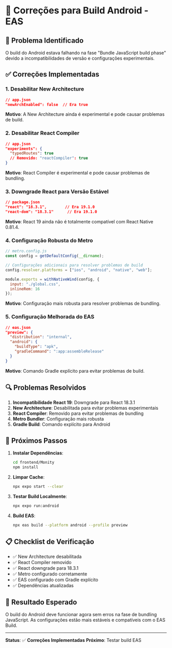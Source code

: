 # 🔧 Correções para Build Android - EAS

## 🚨 Problema Identificado

O build do Android estava falhando na fase "Bundle JavaScript build phase" devido a incompatibilidades de versão e configurações experimentais.

## ✅ Correções Implementadas

### 1. **Desabilitar New Architecture**
```json
// app.json
"newArchEnabled": false  // Era true
```
**Motivo**: A New Architecture ainda é experimental e pode causar problemas de build.

### 2. **Desabilitar React Compiler**
```json
// app.json
"experiments": {
  "typedRoutes": true
  // Removido: "reactCompiler": true
}
```
**Motivo**: React Compiler é experimental e pode causar problemas de bundling.

### 3. **Downgrade React para Versão Estável**
```json
// package.json
"react": "18.3.1",        // Era 19.1.0
"react-dom": "18.3.1"      // Era 19.1.0
```
**Motivo**: React 19 ainda não é totalmente compatível com React Native 0.81.4.

### 4. **Configuração Robusta do Metro**
```javascript
// metro.config.js
const config = getDefaultConfig(__dirname);

// Configurações adicionais para resolver problemas de build
config.resolver.platforms = ["ios", "android", "native", "web"];

module.exports = withNativeWind(config, { 
  input: "./global.css",
  inlineRem: 16
});
```
**Motivo**: Configuração mais robusta para resolver problemas de bundling.

### 5. **Configuração Melhorada do EAS**
```json
// eas.json
"preview": {
  "distribution": "internal",
  "android": {
    "buildType": "apk",
    "gradleCommand": ":app:assembleRelease"
  }
}
```
**Motivo**: Comando Gradle explícito para evitar problemas de build.

## 🔍 Problemas Resolvidos

1. **Incompatibilidade React 19**: Downgrade para React 18.3.1
2. **New Architecture**: Desabilitada para evitar problemas experimentais
3. **React Compiler**: Removido para evitar problemas de bundling
4. **Metro Bundler**: Configuração mais robusta
5. **Gradle Build**: Comando explícito para Android

## 🚀 Próximos Passos

1. **Instalar Dependências**:
   ```bash
   cd frontend/Monity
   npm install
   ```

2. **Limpar Cache**:
   ```bash
   npx expo start --clear
   ```

3. **Testar Build Localmente**:
   ```bash
   npx expo run:android
   ```

4. **Build EAS**:
   ```bash
   npx eas build --platform android --profile preview
   ```

## 📋 Checklist de Verificação

- ✅ New Architecture desabilitada
- ✅ React Compiler removido
- ✅ React downgrade para 18.3.1
- ✅ Metro configurado corretamente
- ✅ EAS configurado com Gradle explícito
- ✅ Dependências atualizadas

## 🎯 Resultado Esperado

O build do Android deve funcionar agora sem erros na fase de bundling JavaScript. As configurações estão mais estáveis e compatíveis com o EAS Build.

---

**Status**: ✅ **Correções Implementadas**
**Próximo**: Testar build EAS
